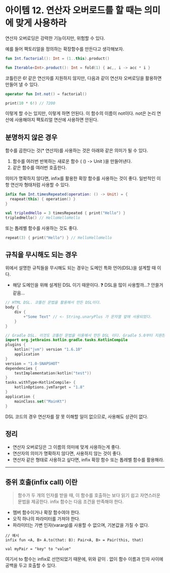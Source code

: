 # 아이템 12. 연산자 오버로드를 할 때는 의미에 맞게 사용하라
연산자 오버로딩은 강력한 기능이지만, 위험할 수 있다.

예를 들어 팩토리얼을 정의하는 확장함수를 만든다고 생각해보자.

```kotlin
fun Int.factorial(): Int = (1..this).product()

fun Iterable<Int>.product(): Int = fold(1) { ac,, i -> acc * i }
```
코틀린은 6! 같은 연산자를 지원하지 않지만, 다음과 같이 연산자 오버로딩을 활용하면 만들어 낼 수 있다.
```kotlin
operator fun Int.not() = factorial()

print(10 * 6!) // 7200
```
이렇게 할 수는 있지만, 이렇게 하면 안된다.
이 함수의 이름이 not이다.
not은 논리 연산에 사용해야지 팩토리얼 연산에 사용하면 안된다.

## 분명하지 않은 경우

함수를 곱한다는 것(* 연산자)를 사용하는 것은 아래와 같은 의미가 될 수 있다.
1. 함수를 여러번 반복하는 새로운 함수 ( () -> Unit )을 만들어낸다.
2. 같은 함수를 여러번 호출한다.

의미가 명확하지 않다면, infix를 활용한 확장 함수를 사용하는 것이 좋다.
일반적인 이항 연산자 형태처럼 사용할 수 있다.
```kotlin
infix fun Int.timesRepeated(operation: () -> Unit) = {
  reapeat(this) { operation() }
}

val tripledHello = 3 timesRepeated { print("Hello") }
tripledHello() // HelloHelloHello
```
또는 톱레벨 함수를 사용하는 것도 좋다.
```kotlin
repeat(3) { print("Hello") } // HelloHelloHello
```

## 규칙을 무시해도 되는 경우
위에서 설명한 규칙들을 무시해도 되는 경우는 도메인 특화 언어(DSL)을 설계할 때 이다.
- 해당 도메인을 위해 설계된 DSL 이기 때문이다.
❓ DSL을 많이 사용할까...? 안쓸거 같음...

``` kotlin
// HTML DSL. 코틀린 문법을 활용해서 만든 DSL이다.
body {
    div {
        +"Some Text" // <- String.unaryPlus 가 문자열 앞에 사용되었다.
    }
}

// Gradle DSL. 이것도 코틀린 문법을 이용해서 만든 DSL 이다. Gradle 5.0부터 지원한다.
import org.jetbrains.kotlin.gradle.tasks.KotlinCompile
plugins {
    kotlin("jvm") version "1.6.10"
    application
}
version = "1.0-SNAPSHOT"
dependencies {
    testImplementation(kotlin("test"))
}
tasks.withType<KotlinCompile> {
    kotlinOptions.jvmTarget = "1.8"
}
application {
    mainClass.set("MainKt")
}
```
DSL 코드의 경우 연산자를 잘 못 이해할 일이 없으므로, 사용해도 상관이 없다.

## 정리
- 연산자 오버로딩은 그 이름의 의미에 맞게 사용하는게 좋다.
- 연산자의 의미가 명확하지 않다면, 사용하지 않는 것이 좋다.
- 연산자 같은 형태로 사용하고 싶다면, infix 확장 함수 또는 톱레벨 함수를 활용해라.

-----
## 중위 호출(infix call) 이란
> 함수가 두 개의 인자를 받을 때, 이 함수를 호출하는 보다 읽기 쉽고 자연스러운 문법을 제공한다. infix 함수는 다음 조건을 만족해야 한다.

- 멤버 함수이거나 확장 함수여야 한다.
- 오직 하나의 파라미터를 가져야 한다.
- 파라미터는 가변 인자(vararg)를 사용할 수 없으며, 기본값을 가질 수 없다.

```koltin
// 예시
infix fun <A, B> A.to(that: B): Pair<A, B> = Pair(this, that)

val myPair = "key" to "value"
```
여기서 to 함수는 infix로 선언되었기 때문에, 위와 같이 . 없이 함수 이름과 인자 사이에 공백을 두고 호출할 수 있다.
